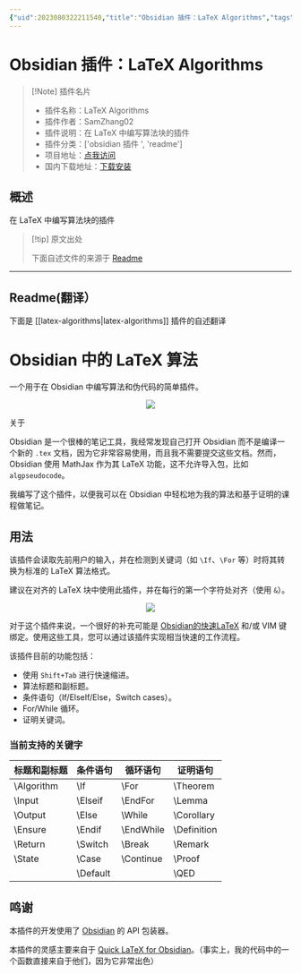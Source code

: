 ```yaml
---
{"uid":2023080322211540,"title":"Obsidian 插件：LaTeX Algorithms","tags":["obsidian插件","readme"],"description":"在LaTeX中编写算法块的插件","author":"AI","type":"readme","draft":false,"editable":false,"modified":20230101000000,"dg-publish":true,"permalink":"/lake-of-knowledge/10-obsidian/obsidian/readme/latex-algorithms-readme/","dgPassFrontmatter":true}
---
```



# Obsidian 插件：LaTeX Algorithms

> [!Note] 插件名片
> - 插件名称：LaTeX Algorithms
> - 插件作者：SamZhang02
> - 插件说明：在 LaTeX 中编写算法块的插件
> - 插件分类：['obsidian 插件 ', 'readme']
> - 项目地址：[点我访问](https://github.com/SamZhang02/obsidian-latex-algorithms)
> - 国内下载地址：[下载安装](https://pkmer.cn/products/plugin/pluginMarket/?latex-algorithms)

## 概述

在 LaTeX 中编写算法块的插件

> [!tip] 原文出处
>
>下面自述文件的来源于 [Readme](https://ghproxy.net/https://raw.githubusercontent.com/SamZhang02/obsidian-latex-algorithms/master/README.md)
>

---

## Readme(翻译）

下面是 [[latex-algorithms\|latex-algorithms]] 插件的自述翻译

# Obsidian 中的 LaTeX 算法

一个用于在 Obsidian 中编写算法和伪代码的简单插件。

<p align="center">
  <img src="media/short_demo.gif">
</p>

关于

Obsidian 是一个很棒的笔记工具，我经常发现自己打开 Obsidian 而不是编译一个新的 `.tex` 文档，因为它非常容易使用，而且我不需要提交这些文档。然而，Obsidian 使用 MathJax 作为其 LaTeX 功能，这不允许导入包，比如 `algpseudocode`。

我编写了这个插件，以便我可以在 Obsidian 中轻松地为我的算法和基于证明的课程做笔记。

## 用法

该插件会读取先前用户的输入，并在检测到关键词（如 `\If`、`\For` 等）时将其转换为标准的 LaTeX 算法格式。

建议在对齐的 LaTeX 块中使用此插件，并在每行的第一个字符处对齐（使用 `&`）。

<p align="center">
  <img src="media/long_demo.gif">
</p>

对于这个插件来说，一个很好的补充可能是 [Obsidian的快速LaTeX](https://github.com/joeyuping/quick_latex_obsidian) 和/或 VIM 键绑定。使用这些工具，您可以通过该插件实现相当快速的工作流程。

该插件目前的功能包括：

- 使用 `Shift+Tab` 进行快速缩进。
- 算法标题和副标题。
- 条件语句（If/ElseIf/Else，Switch cases）。
- For/While 循环。
- 证明关键词。

### 当前支持的关键字

| 标题和副标题 | 条件语句 | 循环语句 | 证明语句 |
| ----------- | -------- | -------- | -------- |
| \\Algorithm | \\If     | \\For    | \\Theorem |
| \\Input     | \\Elseif | \\EndFor | \\Lemma   |
| \\Output    | \\Else   | \\While  | \\Corollary |
| \\Ensure    | \\Endif  | \\EndWhile | \\Definition |
| \\Return    | \\Switch | \\Break  | \\Remark |
| \\State     | \\Case   | \\Continue | \\Proof |
|             | \\Default |          | \\QED |

## 鸣谢

本插件的开发使用了 [Obsidian](https://github.com/obsidianmd/obsidian-api) 的 API 包装器。

本插件的灵感主要来自于 [Quick LaTeX for Obsidian](https://github.com/joeyuping/quick_latex_obsidian)。（事实上，我的代码中的一个函数直接来自于他们，因为它非常出色）
